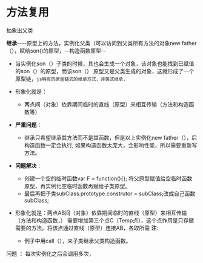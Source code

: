 # 方法复用
抽象出父类

**继承**----原型上的方法，实例化父类（可以访问到父类所有方法的对象new father（），赋给son()的原型，--构造函数原型--   
- 当实例化son（）子类的时候，其也会生成一个对象，该对象也能找到已赋值的son（）的原型，而该son（） 原型又是父类生成的对象，这就形成了一个原型链，`js特有的原型链式的继承方式，非类式继承，`
- 形象化就是：
	- 两点间（对象）依靠期间临时的直线（原型）来相互传输（方法和构造函数等）
                        
- **严重问题**：
	- 继承只希望继承其方法而不是其函数，但是以上实例化new father（），后构造函数一定会执行, 如果构造函数太庞大，会影响性能，所以需要重新写方法。
- **问题解决**：
	- 创建一个空的临时函数var F = function(){}; 将父原型赋值给空临时函数原型，再实例化空临时函数再赋给子类原型。
	- 最后再把子类subClass.prototype.construtor = subClass;改成自己函数subClass;
- 形象化就是：两点AB间（对象）依靠期间临时的直线（原型）来相互传输（方法和构造函数，） 需要增加第三个点C（Temp点），这个点作用是只存储需要的方法。将该点通过直线（原型）连接AB，各取所需
	**注**:
	- 例子中用call（），来子类继承父类构造函数。
                
                
问题 ： 每次实例化之后会调用多次，
                
